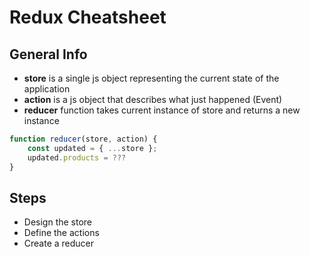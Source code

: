 # Redux Cheatsheet

## General Info

- **store** is a single js object representing the current state of the application
- **action** is a js object that describes what just happened (Event)
- **reducer** function takes current instance of store and returns a new instance

```js
function reducer(store, action) {
    const updated = { ...store };
    updated.products = ???
}
```

## Steps

- Design the store
- Define the actions
- Create a reducer
